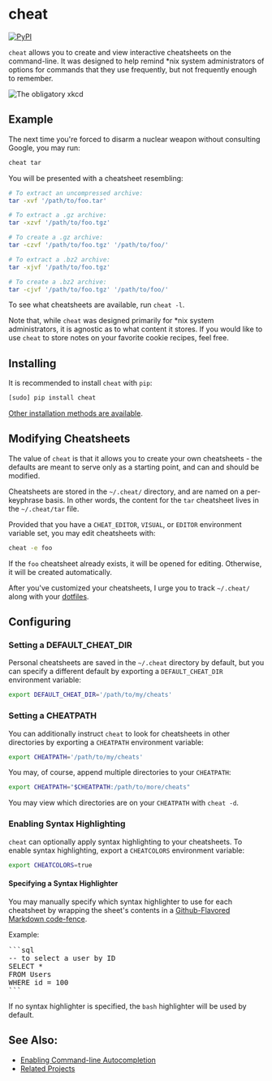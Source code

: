 cheat
=====
[![PyPI](https://img.shields.io/pypi/v/cheat.svg)](https://pypi.python.org/pypi/cheat/)


`cheat` allows you to create and view interactive cheatsheets on the
command-line. It was designed to help remind \*nix system administrators of
options for commands that they use frequently, but not frequently enough to
remember.

![The obligatory xkcd](http://imgs.xkcd.com/comics/tar.png 'The obligatory xkcd')


Example
-------
The next time you're forced to disarm a nuclear weapon without consulting
Google, you may run:

```sh
cheat tar
```

You will be presented with a cheatsheet resembling:

```sh
# To extract an uncompressed archive: 
tar -xvf '/path/to/foo.tar'

# To extract a .gz archive:
tar -xzvf '/path/to/foo.tgz'

# To create a .gz archive:
tar -czvf '/path/to/foo.tgz' '/path/to/foo/'

# To extract a .bz2 archive:
tar -xjvf '/path/to/foo.tgz'

# To create a .bz2 archive:
tar -cjvf '/path/to/foo.tgz' '/path/to/foo/'
```

To see what cheatsheets are available, run `cheat -l`.

Note that, while `cheat` was designed primarily for \*nix system administrators,
it is agnostic as to what content it stores. If you would like to use `cheat`
to store notes on your favorite cookie recipes, feel free.


Installing
----------
It is recommended to install `cheat` with `pip`:

```sh
[sudo] pip install cheat
```

[Other installation methods are available][installing].


Modifying Cheatsheets
---------------------
The value of `cheat` is that it allows you to create your own cheatsheets - the
defaults are meant to serve only as a starting point, and can and should be
modified.

Cheatsheets are stored in the `~/.cheat/` directory, and are named on a
per-keyphrase basis. In other words, the content for the `tar` cheatsheet lives
in the `~/.cheat/tar` file.

Provided that you have a `CHEAT_EDITOR`, `VISUAL`, or `EDITOR` environment
variable set, you may edit cheatsheets with:

```sh
cheat -e foo
```

If the `foo` cheatsheet already exists, it will be opened for editing.
Otherwise, it will be created automatically.

After you've customized your cheatsheets, I urge you to track `~/.cheat/` along
with your [dotfiles][].


Configuring
-----------

### Setting a DEFAULT_CHEAT_DIR ###
Personal cheatsheets are saved in the `~/.cheat` directory by default, but you
can specify a different default by exporting a `DEFAULT_CHEAT_DIR` environment
variable:

```sh
export DEFAULT_CHEAT_DIR='/path/to/my/cheats'
```

### Setting a CHEATPATH ###
You can additionally instruct `cheat` to look for cheatsheets in other
directories by exporting a `CHEATPATH` environment variable:

```sh
export CHEATPATH='/path/to/my/cheats'
```

You may, of course, append multiple directories to your `CHEATPATH`:

```sh
export CHEATPATH="$CHEATPATH:/path/to/more/cheats"
```

You may view which directories are on your `CHEATPATH` with `cheat -d`.

### Enabling Syntax Highlighting ###
`cheat` can optionally apply syntax highlighting to your cheatsheets. To enable
syntax highlighting, export a `CHEATCOLORS` environment variable:

```sh
export CHEATCOLORS=true
```

#### Specifying a Syntax Highlighter ####
You may manually specify which syntax highlighter to use for each cheatsheet by
wrapping the sheet's contents in a [Github-Flavored Markdown code-fence][gfm].

Example:

<pre>
```sql
-- to select a user by ID
SELECT *
FROM Users
WHERE id = 100
```
</pre>

If no syntax highlighter is specified, the `bash` highlighter will be used by
default.


See Also:
---------
- [Enabling Command-line Autocompletion][autocompletion]
- [Related Projects][related-projects]


[autocompletion]:   https://github.com/chrisallenlane/cheat/wiki/Enabling-Command-line-Autocompletion
[dotfiles]:         http://dotfiles.github.io/
[gfm]:              https://help.github.com/articles/creating-and-highlighting-code-blocks/
[installing]:       https://github.com/chrisallenlane/cheat/wiki/Installing
[related-projects]: https://github.com/chrisallenlane/cheat/wiki/Related-Projects
